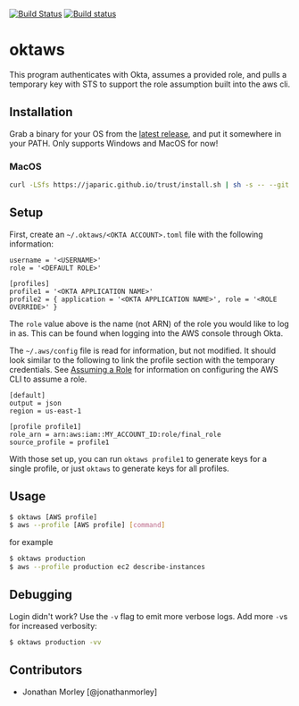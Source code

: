 [![Build Status](https://travis-ci.org/jonathanmorley/oktaws.svg?branch=master)](https://travis-ci.org/jonathanmorley/oktaws)
[![Build status](https://ci.appveyor.com/api/projects/status/t78vvs8dmwave53o/branch/master?svg=true)](https://ci.appveyor.com/project/jonathanmorley/oktaws/branch/master)

# oktaws

This program authenticates with Okta, assumes a provided role, and pulls a temporary key with STS to support the role assumption built into the aws cli.

## Installation

Grab a binary for your OS from the [latest release](https://github.com/jonathanmorley/oktaws/releases/latest), and put it somewhere in your PATH. Only supports Windows and MacOS for now!

### MacOS

```sh
curl -LSfs https://japaric.github.io/trust/install.sh | sh -s -- --git jonathanmorley/oktaws --target x86_64-apple-darwin --to /usr/local/bin
```

## Setup

First, create an `~/.oktaws/<OKTA ACCOUNT>.toml` file with the following information:

```
username = '<USERNAME>'
role = '<DEFAULT ROLE>'

[profiles]
profile1 = '<OKTA APPLICATION NAME>'
profile2 = { application = '<OKTA APPLICATION NAME>', role = '<ROLE OVERRIDE>' }
```

The `role` value above is the name (not ARN) of the role you would like to log in as. This can be found when logging into the AWS console through Okta.

The `~/.aws/config` file is read for information, but not modified. It should look similar to the following to link the profile section with the temporary credentials.
See [Assuming a Role](https://docs.aws.amazon.com/cli/latest/userguide/cli-roles.html) for information on configuring the AWS CLI to assume a role.

```
[default]
output = json
region = us-east-1

[profile profile1]
role_arn = arn:aws:iam::MY_ACCOUNT_ID:role/final_role
source_profile = profile1
```

With those set up, you can run `oktaws profile1` to generate keys for a single profile, or just `oktaws` to generate keys for all profiles.

## Usage

```sh
$ oktaws [AWS profile]
$ aws --profile [AWS profile] [command]
```

for example

```sh
$ oktaws production
$ aws --profile production ec2 describe-instances
```

## Debugging

Login didn't work? Use the `-v` flag to emit more verbose logs. Add more `-v`s for increased verbosity:

```sh
$ oktaws production -vv
```

## Contributors

- Jonathan Morley [@jonathanmorley]
